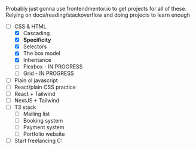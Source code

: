 Probably just gonna use frontendmentor.io to get projects for all of these. Relying on docs/reading/stackoverflow and doing projects to learn enough

- [ ] CSS & HTML
  - [x] Cascading
  - [x] **Specificity**
  - [x] Selectors
  - [x] The box model
  - [x] Inheritance
  - [ ] Flexbox - IN PROGRESS
  - [ ] Grid - IN PROGRESS
- [ ] Plain ol javascript
- [ ] React/plain CSS practice
- [ ] React + Tailwind
- [ ] NextJS + Tailwind
- [ ] T3 stack
  - [ ] Mailing list
  - [ ] Booking system
  - [ ] Payment system
  - [ ] Portfolio website
- [ ] Start freelancing C: